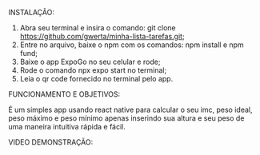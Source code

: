 INSTALAÇÃO:

1. Abra seu terminal e insira o comando: git clone https://github.com/gwerta/minha-lista-tarefas.git;
2. Entre no arquivo, baixe o npm com os comandos: npm install e npm fund;
3. Baixe o app ExpoGo no seu celular e rode;
4. Rode o comando npx expo start no terminal;
5. Leia o qr code fornecido no terminal pelo app.

FUNCIONAMENTO E OBJETIVOS:

É um simples app usando react native para calcular o seu imc, peso ideal, peso máximo e peso mínimo apenas inserindo sua altura e seu peso de uma maneira intuitiva rápida e fácil.

VIDEO DEMONSTRAÇÃO:

